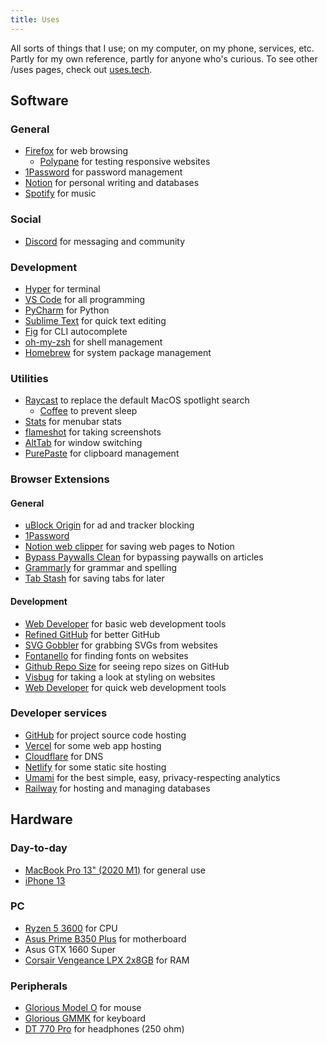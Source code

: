 ```yaml
---
title: Uses
---
```


All sorts of things that I use; on my computer, on my phone, services, etc. Partly for my own reference, partly for anyone who's curious. To see other /uses pages, check out [uses.tech](https://uses.tech/).

## Software

### General

- [Firefox](https://www.mozilla.org/en-US/firefox/new/) for web browsing
    - [Polypane](https://polypane.app/) for testing responsive websites
- [1Password](https://1password.com/) for password management
- [Notion](https://notion.so/) for personal writing and databases
- [Spotify](https://spotify.com/) for music

### Social

- [Discord](https://discord.com/) for messaging and community

### Development

- [Hyper](https://hyper.is/) for terminal
- [VS Code](https://code.visualstudio.com/) for all programming
- [PyCharm](https://www.jetbrains.com/pycharm/) for Python
- [Sublime Text](https://www.sublimetext.com/) for quick text editing
- [Fig](https://fig.io/) for CLI autocomplete
- [oh-my-zsh](https://ohmyz.sh/) for shell management
- [Homebrew](https://brew.sh/) for system package management

### Utilities

- [Raycast](https://raycast.com/) to replace the default MacOS spotlight search
    - [Coffee](https://www.raycast.com/mooxl/coffee) to prevent sleep
- [Stats](https://github.com/exelban/stats) for menubar stats
- [flameshot](https://flameshot.org/) for taking screenshots
- [AltTab](https://alt-tab-macos.netlify.app/) for window switching
- [PurePaste](https://sindresorhus.com/pure-paste) for clipboard management

### Browser Extensions

#### General
- [uBlock Origin](https://github.com/gorhill/uBlock/) for ad and tracker blocking
- [1Password](https://1password.com/downloads/browser-extension/)
- [Notion web clipper](https://www.notion.so/web-clipper) for saving web pages to Notion
- [Bypass Paywalls Clean](https://gitlab.com/magnolia1234/bypass-paywalls-chrome-clean) for bypassing paywalls on articles
- [Grammarly](https://www.grammarly.com/) for grammar and spelling
- [Tab Stash](https://josh-berry.github.io/tab-stash/) for saving tabs for later

#### Development
- [Web Developer](https://chrispederick.com/work/web-developer/) for basic web development tools
- [Refined GitHub](https://github.com/refined-github/refined-github) for better GitHub
- [SVG Gobbler](https://www.svggobbler.com/) for grabbing SVGs from websites
- [Fontanello](https://fontanello.app/) for finding fonts on websites
- [Github Repo Size](https://github.com/Shywim/github-repo-size) for seeing repo sizes on GitHub
- [Visbug](https://github.com/GoogleChromeLabs/ProjectVisBug) for taking a look at styling on websites
- [Web Developer](https://chrispederick.com/work/web-developer/) for quick web development tools

### Developer services

- [GitHub](https://github.com/) for project source code hosting
- [Vercel](https://vercel.com/) for some web app hosting
- [Cloudflare](https://cloudflare.com/) for DNS
- [Netlify](https://www.netlify.com/) for some static site hosting
- [Umami](https://umami.is/) for the best simple, easy, privacy-respecting analytics
- [Railway](https://railway.app/) for hosting and managing databases

## Hardware

### Day-to-day
- [MacBook Pro 13" (2020 M1)](https://www.apple.com/macbook-pro-13/) for general use
- [iPhone 13](https://www.apple.com/iphone-13/)

### PC
- [Ryzen 5 3600](https://www.amd.com/en/products/cpu/amd-ryzen-5-3600) for CPU
- [Asus Prime B350 Plus](https://www.asus.com/us/Motherboards/PRIME-B350-PLUS/) for motherboard
- Asus GTX 1660 Super
- [Corsair Vengeance LPX 2x8GB](https://www.corsair.com/us/en/Categories/Products/Memory/VENGEANCE-LPX/p/CMK16GX4M2B3200C16) for RAM

### Peripherals
- [Glorious Model O](https://www.gloriousgaming.com/products/glorious-model-o-black) for mouse
- [Glorious GMMK](https://www.gloriousgaming.com/products/gmmk-full-brown-switch) for keyboard
- [DT 770 Pro](https://north-america.beyerdynamic.com/dt-770-pro.html) for headphones (250 ohm)